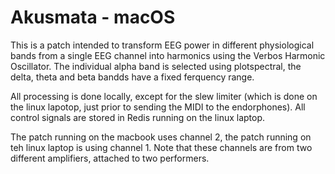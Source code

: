 # Akusmata - macOS

This is a patch intended to transform EEG power in different
physiological bands from a single EEG channel into harmonics using
the Verbos Harmonic Oscillator. The individual alpha band is selected
using plotspectral, the delta, theta and beta bandds have a fixed
ferquency range.

All processing is done locally, except for the slew limiter (which
is done on the linux lapotop, just prior to sending the MIDI to the
endorphones). All control signals are stored in Redis running on
the linux laptop.

The patch running on the macbook uses channel 2, the patch running
on teh linux laptop is using channel 1. Note that these channels
are from two different amplifiers, attached to two performers.

